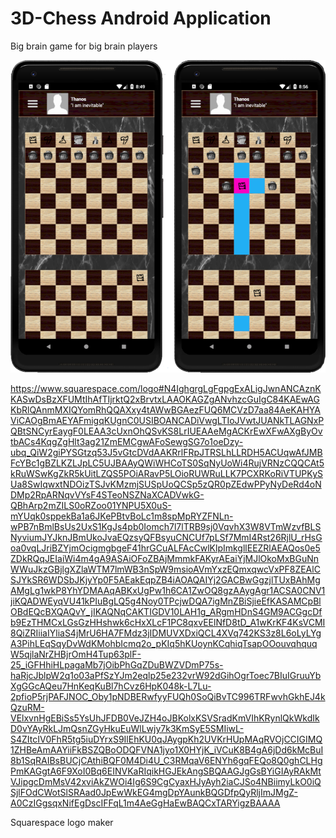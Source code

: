 # 3D-Chess Android Application
Big brain game for big brain players

![Example Image](/ResourcesAndConcepts/example_phones.png)


https://www.squarespace.com/logo#N4IghgrgLgFgpgExALigJwnANCAznKKASwDsBzXFUMtIhAfTIjrktQ2xBrvtxLAAOKAGZgANvhzcGuIgC84KAEwAGKbRlQAnmMXIQYomRhQQAXxy4tAWwBGAezFUQ6MCVzD7aa84AeKAHYAViCAOgBmAEYAFmigqKUgnC0USIBOANCADiVwgLTIoJVwtJUANkTLAGNxPQBtSNCyrEaygF0LEAA3cUxnOhQSvKS8LrIUEAAeMgACKrEwXFwAXgByOvtbACs4KqgZgHlt3ag21ZmEMCgwAFoSewgSG7o1oeDzy-ubq_QiW2giPYSGtzq53J5vGtcDVdAAKRrlFRpJTRSLhLLRDH5ACUqwAfJMBFcYBc1gBZLKZLJpLC5UJBAAyQWiWHCoTS0SqNyUoWi4RujVRNzCQQCAt5kRuWSwKgZkR5kUitLZQS5POiARavP5LOioRUWRuLLK7PCXRKoRiVTUPKySUa8SwIqwxtNDOizTSJvKMzmjSUSpUoQCSp5zQR0pZEdwPPyNyDeRd4oNDMp2RpARNqvVYsF4STeoNSZNaXCADVwkG-QBhArp2mZILS0oRZoo01YNPU5X0uS-mYUqk0sppekBa1a6JKePBtvBoLc1m8spMpRYZFNLn-wPB7nBmlBsUs2UxS1KgJs4pb0Iomch7l7lTRB9sj0VqvhX3W8VTmWzvfBLSNyviumJYJknJBmUkoJvaEQzsyQFBsyuCNCUf7pLSf7MmI4Rst26RjlU_rHsGoa0vqLJriBZYjmOcigmgbgeF41hrGCuALFAcCwlKlpImkgllEEZRlAEAQos0e5ZDkRQqJEIaiWi4m4gA9ASAiOFoZBAjMmmkFAKyrAEaiYjMJlOkoMxBGuNnWWuJkzGBjlgXZlaWTM7lmWB3nSpW9msioAVmYxzEQmxqwcVxPF8ZEAlCSJYkSR6WDSbJKjyYp0F5AEakEqpZB4iAOAQAIYj2GACBwGgzjlTUxBAhMgAMgLg1wkP8YhYDMAAqABKxUgPw1h6CA1ZwOQ8gzAAygAgr1ACSA0CNV1jiKQADWEyqVU41kPIuBgLQ5g4Noy0TPcjwDQA7igMnZBiSjieEfKASAMCpBlOBdEQcBXQAQvY_jIKAQNqCAKTIGDV10LAH1g_ARgmHDnS4GM9ACGgcDfb9EzTHMCxLGsGzHHshwk6cHxXLcF1PC8qxvEElNfD8tD_A1wKrKF4KsVCMI8QiZRIiiaIYliaS4jMrU6HA7FMdz3jIDMUVXDxiQCL4XVq742KS3z8L6oLyLYgA3PihLEqSqyDvWdKMohbIcmq2o_pKIq5hKUoynKCqhiqTsapOOouvqhquqW5qjlaNrZHBjrOmH4Tup63plF-25_iGFHhiHLpagaMb7jOibPhGqZDuBWZVDmP75s-haRjcJblpW2q1o03aPfSzYJm2eqlp25e232vrW92dGihOgrToec7BIuIGruuYbXgGGcAQeu7HnKeqKuBl7hCvz6HpK048k-L7Lu-2pfioP5rjPAFJNOC_Oby1pNDBERwfyyFUQh0SoQiBvTC996TRFwvhGkhEJ4kQzuRM-VElxvnHgEBiSs5YsUhJFDB0VeJZH4oJBKolxKSVSradKmVIhKRynlQkWkdIkD0vYAyRkLJmQsnZGyHkuEuWlLwjy7k3KmSyE5SMIiwL-S4ZItcIV0FhR5tg5iuDYrxS9IlEhKU0qJAygpKh2UVKrHUpMAqRVOjCCIGIMQ1ZHBeAmAAYiiFkBSZQBoODQFVNA1jyo1X0HYjK_iVCuK8B4gA6jDd6kMcBuI8b1SqRAIBsBUCjCAthiBQF0M4Di4U_C3RMqaV6ENYh6gqFEQo8Q0ghCLHgPmKAGgtA6F9XoI0Bq6EINVKaRIqikHGJEkAngSBQAAGJgGsBYiGIAyRAkMtVJipgcDmMsV42xviAkZWOi4Ig6S9CgCyaxHJyAyh2iaCJSo4NBiimyLkO0iQSjlFOdCWotSlSRAad0JpEwWkEG4mgDpYAunkBQGDfpQyRljImJMgZ-A0CzIGgsqxNifEgDscIFFqL1m4AeGgHaEwBAQCxTARYigzBAAAA

Squarespace logo maker

